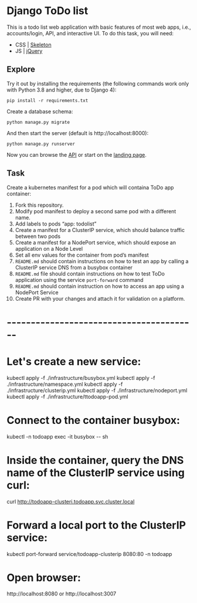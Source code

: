# Django ToDo list

This is a todo list web application with basic features of most web apps, i.e., accounts/login, API, and interactive UI. To do this task, you will need:

- CSS | [Skeleton](http://getskeleton.com/)
- JS  | [jQuery](https://jquery.com/)

## Explore

Try it out by installing the requirements (the following commands work only with Python 3.8 and higher, due to Django 4):

```
pip install -r requirements.txt
```

Create a database schema:

```
python manage.py migrate
```

And then start the server (default is http://localhost:8000):

```
python manage.py runserver
```

Now you can browse the [API](http://localhost:8000/api/) or start on the [landing page](http://localhost:8000/).

## Task

Create a kubernetes manifest for a pod which will containa ToDo app container:

1. Fork this repository.
1. Modify pod manifest to deploy a second same pod with a different name.
1. Add labels to pods “app: todolist”
1. Create a manifest for a ClusterIP service, which should balance traffic between two pods
1. Create a manifest for a NodePort service, which should expose an application on a Node Level
1. Set all env values for the container from pod’s manifest
1. `README.md` should contain instructions on how to test an app by calling a ClusterIP service DNS from a busybox container
1. `README.md` file should contain instructions on how to test ToDo application using the service `port-forward` command
1. `README.md` should contain instruction on how to access an app using a NodePort Service
1. Create PR with your changes and attach it for validation on a platform.

# ----------------------------------------

# Let's create a new service:

kubectl apply -f ./infrastructure/busybox.yml
kubectl apply -f ./infrastructure/namespace.yml
kubectl apply -f ./infrastructure/clusterip.yml
kubectl apply -f ./infrastructure/nodeport.yml
kubectl apply -f ./infrastructure/ttodoapp-pod.yml

# Connect to the container busybox:

kubectl -n todoapp exec -it busybox -- sh

# Inside the container, query the DNS name of the ClusterIP service using curl:

curl http://todoapp-clusteri.todoapp.svc.cluster.local

# Forward a local port to the ClusterIP service:

kubectl port-forward service/todoapp-clusterip 8080:80 -n todoapp

# Open browser:

http://localhost:8080
or
http://localhost:3007
